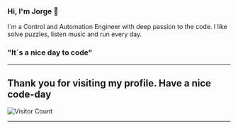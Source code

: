 ### Hi, I'm Jorge 👋 

I´m a Control and Automation Engineer with deep passion to the code.
I like solve puzzles, listen music and run every day. 
### <b>"It´s a nice day to code"</b>

<hr>

## Thank you for visiting my profile. Have a nice code-day 

![Visitor Count](https://profile-counter.glitch.me/JorgeA-RiveroF/count.svg)

<hr>

